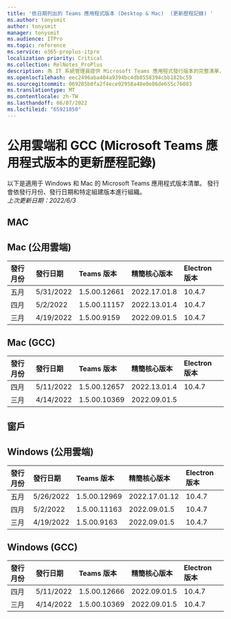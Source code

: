 ```yaml
---
title: '依日期列出的 Teams 應用程式版本 (Desktop & Mac)  (更新歷程記錄) '
ms.author: tonysmit
author: tonysmit
manager: tonysmit
ms.audience: ITPro
ms.topic: reference
ms.service: o365-proplus-itpro
localization priority: Critical
ms.collection: RelNotes_ProPlus
description: 為 IT 系統管理員提供 Microsoft Teams 應用程式發行版本的完整清單，並依發行日期和特定組建版本組織。
ms.openlocfilehash: eec2496aba404a9394bc4db8558394cbb182bc59
ms.sourcegitcommit: 069285b0fa2f4ece92958a48e0e86de655c76083
ms.translationtype: MT
ms.contentlocale: zh-TW
ms.lasthandoff: 06/07/2022
ms.locfileid: "65921850"
---
```

# <a name="update-history-for-microsoft-teams-app-version-public-cloud-and-gcc"></a>公用雲端和 GCC (Microsoft Teams 應用程式版本的更新歷程記錄) 
以下是適用于 Windows 和 Mac 的 Microsoft Teams 應用程式版本清單。 發行會依發行月份、發行日期和特定組建版本進行組織。
<br/>
*上次更新日期：2022/6/3*


## <a name="mac"></a>MAC
## <a name="mac-public-cloud"></a>Mac (公用雲端) 
|**發行月份**|**發行日期**|**Teams 版本**|精簡核心版本|**Electron 版本**
|:-----|:-----|:-----|:-----|:-----|
|五月|5/31/2022 |1.5.00.12661<br/> |2022.17.01.8|10.4.7
|四月|5/2/2022 |1.5.00.11157<br/> | 2022.13.01.4<br/> | 10.4.7<br/> 
|三月|4/19/2022 |1.5.00.9159<br/> |2022.09.01.5|10.4.7

## <a name="mac-gcc"></a>Mac (GCC)  
|**發行月份**|**發行日期**|**Teams 版本**|精簡核心版本|**Electron 版本**
|:-----|:-----|:-----|:-----|:-----|
|四月|5/11/2022 |1.5.00.12657<br/> |2022.13.01.4<br/> |10.4.7<br/> 
|三月|4/14/2022 |1.5.00.10369<br/> |2022.09.01.5|

## <a name="windows"></a>窗戶 
## <a name="windows-public-cloud"></a>Windows (公用雲端) 
|**發行月份**|**發行日期**|**Teams 版本**|精簡核心版本|**Electron 版本**
|:-----|:-----|:-----|:-----|:-----|
|五月|5/26/2022 |1.5.00.12969<br/> |2022.17.01.12<br/> |10.4.7<br/>
|四月|5/2/2022 |1.5.00.11163|2022.09.01.5<br/> |10.4.7<br/>
|三月|4/19/2022   |1.5.00.9163<br/> |2022.09.01.5|10.4.7

## <a name="windows-gcc"></a>Windows (GCC) 
|**發行月份**|**發行日期**|**Teams 版本**|精簡核心版本|**Electron 版本**
|:-----|:-----|:-----|:-----|:-----|
|四月|5/11/2022 |1.5.00.12666<br/> |2022.09.01.5<br/> |10.4.7<br/>
|三月|4/14/2022   |1.5.00.10369<br/> |2022.09.01.5|10.4.7

